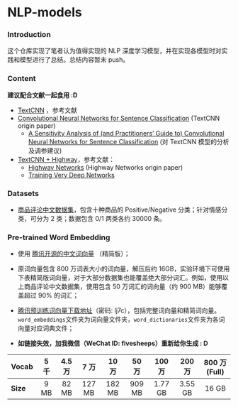 # NLP-models

### Introduction

这个仓库实现了笔者认为值得实现的 NLP 深度学习模型，并在实现各模型时对实践和模型进行了总结。总结内容暂未 push。

### Content

**建议配合文献一起食用 :D**

- [TextCNN](./TextCNN/) ，参考文献
- [Convolutional Neural Networks for Sentence Classification](<https://www.aclweb.org/anthology/D14-1181>) (TextCNN origin paper)
  - [A Sensitivity Analysis of (and Practitioners’ Guide to) Convolutional
  Neural Networks for Sentence Classification](<https://arxiv.org/pdf/1510.03820.pdf>) (对 TextCNN 模型的分析及调参建议)
- [TextCNN + Highway](./TextCNN_highway)，参考文献：
  - [Highway Networks](https://arxiv.org/pdf/1505.00387.pdf) (Highway Networks origin paper)
  - [Training Very Deep Networks](https://papers.nips.cc/paper/5850-training-very-deep-networks.pdf)


### Datasets

- [商品评论中文数据集](./datasets/)，包含十种商品的 Positive/Negative 分类；针对情感分类，可分为 2 类；数据包含 0/1 两类各约 30000 条。

### Pre-trained Word Embedding

- 使用 [腾讯开源的中文词向量](<https://cloud.tencent.com/developer/article/1356164>) （精简版）；

- 原词向量包含 800 万词表大小的词向量，解压后约 16GB，实验环境下可使用下表精简版词向量，对于大部分数据集也能覆盖绝大部分词汇。例如，使用以上商品评论中文数据集，使用包含 50 万词汇的词向量（约 900 MB）能够覆盖超过 90% 的词汇；

- [腾讯预训练词向量下载地址](https://pan.baidu.com/s/1TvTlHONTagk1nWKyV5SVJQ)（密码: lj7c），包括完整词向量和精简词向量。`word_embeddings`文件夹为词向量文件夹，`word_dictionaries`文件夹为各词向量对应词典文件；

- **如链接失效，加我微信（WeChat ID: fivesheeps）重新给你生成 : D**

| Vocab    | 5 千 | 4.5 万 |  7 万  | 10 万  | 50 万  | 100 万  | 200 万  | 800 万 (Full) |
| -------- | :--: | :----: | :----: | :----: | :----: | :-----: | :-----: | :-----------: |
| **Size** | 9 MB | 82 MB  | 127 MB | 182 MB | 909 MB | 1.77 GB | 3.55 GB |     16 GB     |

